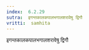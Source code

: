 ```yaml
---
index:  6.2.29
sutra:  इगन्तकालकपालभगालशरावेषु द्विगौ
vritti:  samhita 
---
```


इगन्तकालकपालभगालशरावेषु द्विगौ

